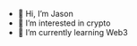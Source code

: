 - 👋 Hi, I’m Jason
- 👀 I’m interested in crypto
- 🌱 I’m currently learning Web3

<!---
Jason5951/Jason5951 is a ✨ special ✨ repository because its `README.md` (this file) appears on your GitHub profile.
You can click the Preview link to take a look at your changes.
--->
